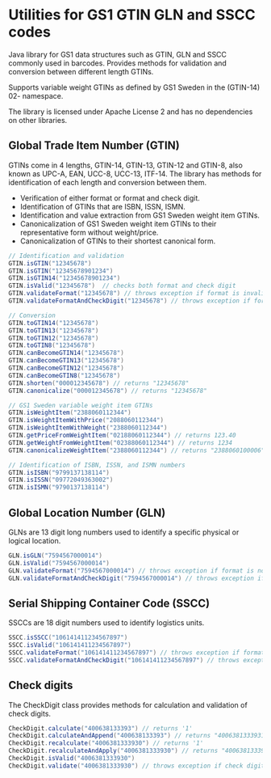 # Utilities for GS1 GTIN GLN and SSCC codes
Java library for GS1 data structures such as GTIN, GLN and SSCC commonly used in barcodes. Provides methods for validation and conversion between different length GTINs.

Supports variable weight GTINs as defined by GS1 Sweden in the (GTIN-14) 02- namespace.

The library is licensed under Apache License 2 and has no dependencies on other libraries.

## Global Trade Item Number (GTIN)

GTINs come in 4 lengths, GTIN-14, GTIN-13, GTIN-12 and GTIN-8, also known as UPC-A, EAN, UCC-8, UCC-13, ITF-14. The library has methods for identification of each length and conversion between them.

* Verification of either format or format and check digit.
* Identification of GTINs that are ISBN, ISSN, ISMN.
* Identification and value extraction from GS1 Sweden weight item GTINs.
* Canonicalization of GS1 Sweden weight item GTINs to their representative form without weight/price.
* Canonicalization of GTINs to their shortest canonical form.

```java
// Identification and validation
GTIN.isGTIN("12345678")
GTIN.isGTIN("12345678901234")
GTIN.isGTIN14("12345678901234")
GTIN.isValid("12345678")  // checks both format and check digit
GTIN.validateFormat("12345678") // throws exception if format is invalid
GTIN.validateFormatAndCheckDigit("12345678") // throws exception if format is not valid or the check digit is incorrect
```

```java
// Conversion
GTIN.toGTIN14("12345678")
GTIN.toGTIN13("12345678")
GTIN.toGTIN12("12345678")
GTIN.toGTIN8("12345678")
GTIN.canBecomeGTIN14("12345678")
GTIN.canBecomeGTIN13("12345678")
GTIN.canBecomeGTIN12("12345678")
GTIN.canBecomeGTIN8("12345678")
GTIN.shorten("000012345678") // returns "12345678"
GTIN.canonicalize("000012345678") // returns "12345678"
```

```java
// GS1 Sweden variable weight item GTINs
GTIN.isWeightItem("2388060112344")
GTIN.isWeightItemWithPrice("2088060112344")
GTIN.isWeightItemWithWeight("2388060112344")
GTIN.getPriceFromWeightItem("02188060112344") // returns 123.40
GTIN.getWeightFromWeightItem("02388060112344") // returns 1234
GTIN.canonicalizeWeightItem("2388060112344") // returns "2388060100006"
```

```java
// Identification of ISBN, ISSN, and ISMN numbers
GTIN.isISBN("9799137138114")
GTIN.isISSN("09772049363002")
GTIN.isISMN("9790137138114")
```

## Global Location Number (GLN)

GLNs are 13 digit long numbers used to identify a specific physical or logical location.

```java
GLN.isGLN("7594567000014")
GLN.isValid("7594567000014")
GLN.validateFormat("7594567000014") // throws exception if format is not valid
GLN.validateFormatAndCheckDigit("7594567000014") // throws exception if format or check digit invalid
```

## Serial Shipping Container Code (SSCC)

SSCCs are 18 digit numbers used to identify logistics units.

```java
SSCC.isSSCC("106141411234567897")
SSCC.isValid("106141411234567897")
SSCC.validateFormat("106141411234567897") // throws exception if format is not valid
SSCC.validateFormatAndCheckDigit("106141411234567897") // throws exception if format or check digit invalid
```

## Check digits

The CheckDigit class provides methods for calculation and validation of check digits.

```java
CheckDigit.calculate("400638133393") // returns '1'
CheckDigit.calculateAndAppend("400638133393") // returns "4006381333931"
CheckDigit.recalculate("4006381333930") // returns '1'
CheckDigit.recalculateAndApply("4006381333930") // returns "4006381333931"
CheckDigit.isValid("4006381333930")
CheckDigit.validate("4006381333930") // throws exception if check digit is incorrect
```
